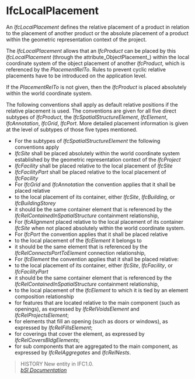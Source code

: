 IfcLocalPlacement
=================
An _IfcLocalPlacement_ defines the relative placement of a product in relation
to the placement of another product or the absolute placement of a product
within the geometric representation context of the project.  
  
The _IfcLocalPlacement_ allows that an _IfcProduct_ can be placed by this
_IfcLocalPlacement_ (through the attribute_ObjectPlacement_) within the local
coordinate system of the object placement of another _IfcProduct_, which is
referenced by the _PlacementRelTo_. Rules to prevent cyclic relative
placements have to be introduced on the application level.  
  
If the _PlacementRelTo_ is not given, then the _IfcProduct_ is placed
absolutely within the world coordinate system.  
  
The following conventions shall apply as default relative positions if the
relative placement is used. The conventions are given for all five direct
subtypes of _IfcProduct_, the _IfcSpatialStructureElement_, _IfcElement_,
_IfcAnnotation_, _IfcGrid_, _IfcPort_. More detailed placement information is
given at the level of subtypes of those five types mentioned.  
  
* For the subtypes of _IfcSpatialStructureElement_ the following conventions apply   
* _IfcSite_ shall be placed absolutely within the world coordinate system established by the geometric representation context of the _IfcProject_   
* _IfcFacility_ shall be placed relative to the local placement of _IfcSite_   
* _IfcFacilityPart_ shall be placed relative to the local placement of _IfcFacility_   
* For _IfcGrid_ and _IfcAnnotation_ the convention applies that it shall be placed relative   
* to the local placement of its container, either _IfcSite_, _IfcBuilding_, or _IfcBuildingStorey_   
* it should be the same container element that is referenced by the _IfcRelContainedInSpatialStructure_ containment relationship,   
* For _IfcAlignment_ placed relative to the local placement of its container _IfcSite_ when not placed absolutely within the world coordinate system.   
* For _IfcPort_ the convention applies that it shall be placed relative   
* to the local placement of the _IfcElement_ it belongs to   
* it should be the same element that is referenced by the _IfcRelConnectsPortToElement_ connection relationship,   
* For _IfcElement_ the convention applies that it shall be placed relative:   
* to the local placement of its container, either _IfcSite_, _IfcFacility_, or _IfcFacilityPart_   
* it should be the same container element that is referenced by the _IfcRelContainedInSpatialStructure_ containment relationship,   
* to the local placement of the _IfcElement_ to which it is tied by an element composition relationship   
* for features that are located relative to the main component (such as openings), as expressed by _IfcRelVoidsElement_ and _IfcRelProjectsElement_;  
* for elements that fill an opening (such as doors or windows), as expressed by _IfcRelFillsElement_;  
* for coverings that cover the element, as expressed by _IfcRelCoversBldgElements_;  
* for sub components that are aggregated to the main component, as expressed by _IfcRelAggregates_ and _IfcRelNests_.   
  
> HISTORY  New entity in IFC1.0.  
[ _bSI
Documentation_](https://standards.buildingsmart.org/IFC/DEV/IFC4_2/FINAL/HTML/schema/ifcgeometricconstraintresource/lexical/ifclocalplacement.htm)


